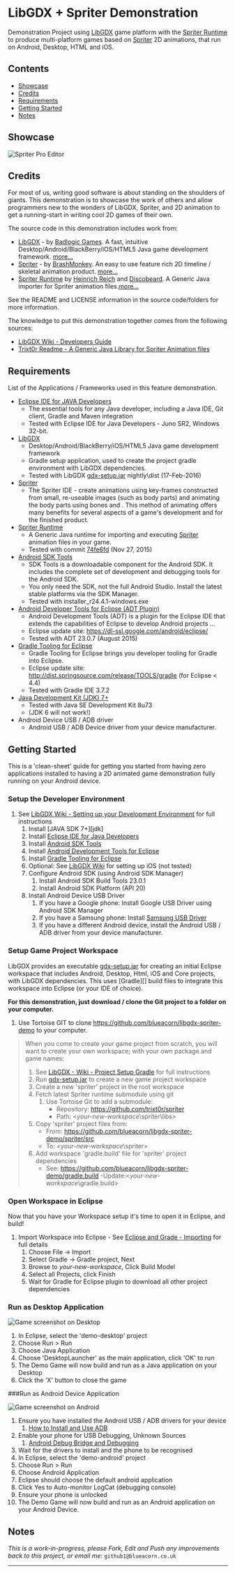 # <a name="Readme">LibGDX + Spriter Demonstration</a>

Demonstration Project using [LibGDX][] game platform with the [Spriter Runtime][] to produce multi-platform games based on [Spriter][] 2D animations, that run on Android, Desktop, HTML and iOS.

[LibGDX]: https://libgdx.badlogicgames.com
[Spriter]: http://brashmonkey.com
[Spriter Runtime]: https://github.com/Trixt0r/spriter

## Contents
- [Showcase](#Showcase)
- [Credits](#Credits)
- [Requirements](#Requirements)
- [Getting Started](#GettingStarted)
- [Notes](#Notes)

## <a name="Showcase">Showcase</a>

![Spriter Pro Editor](doc/img/screenshot-spriter.png)

## <a name="Credits">Credits</a>

For most of us, writing good software is about standing on the shoulders of giants.  This demonstration is to showcase the work of others and allow programmers new to the wonders of LibGDX, Spriter, and 2D animation to get a running-start in writing cool 2D games of their own.  

The source code in this demonstration includes work from:

- [LibGDX][] - by [Badlogic Games][].  A fast, intuitive Desktop/Android/BlackBerry/iOS/HTML5 Java game development framework. [more...][libgdx-features]
- [Spriter][spriter] - by [BrashMonkey][]. An easy to use feature rich 2D timeline / skeletal animation product. [more...][spriter-features]
- [Spriter Runtime][] by [Heinrich Reich][trixt0r] and [Discobeard][]. A Generic Java importer for Spriter animation files.[more...][trixt0r-features]

[Badlogic Games]: 	http://www.badlogicgames.com/wordpress/?page_id=2
[libgdx-features]:	https://libgdx.badlogicgames.com/features.html
[BrashMonkey]:     	http://brashmonkey.com/
[Discobeard]:      	https://github.com/Discobeard
[trixt0r]:      	https://github.com/Trixt0r
[spriter-features]: https://brashmonkey.com/spriter-features/
[trixt0r-features]: http://www.youtube.com/watch?v=i_OxqopvMH0

See the README and LICENSE information in the source code/folders for more information.

The knowledge to put this demonstration together comes from the following sources:

- [LibGDX Wiki - Developers Guide][LibGDX-Wiki]
- [Trixt0r Readme - A Generic Java Library for Spriter Animation files][trixt0r-readme]

[LibGDX-Wiki]: https://github.com/libgdx/libgdx/wiki
[trixt0r-readme]: https://github.com/Trixt0r/spriter/blob/master/README.md

## <a name="Requirements">Requirements</a> 
List of the Applications / Frameworks used in this feature demonstration.

- [Eclipse IDE for JAVA Developers][eclipse]
	- The essential tools for any Java developer, including a Java IDE, Git client, Gradle and Maven integration
	- Tested with Eclipse IDE for Java Developers - Juno SR2, Windows 32-bit.
- [LibGDX][libgdx]
	- Desktop/Android/BlackBerry/iOS/HTML5 Java game development framework
	- Gradle setup application, used to create the project gradle environment with LibGDX dependencies.
	- Tested with LibGDX [gdx-setup.jar][libgdx-jar] nightly\dist  (17-Feb-2016)
- [Spriter][spriter]
	- The Spriter IDE - create animations using key-frames constructed from small, re-useable images (such as body parts) and animating the body parts using bones and . This method of animating offers many benefits for several aspects of a game's development and for the finished product. 
- [Spriter Runtime][]
	- A Generic Java runtime for importing and executing [Spriter][] animation files in your game.
	- Tested with commit [74fe6fd][]  (Nov 27, 2015)
- [Android SDK Tools][android-sdk]
	- SDK Tools is a downloadable component for the Android SDK. It includes the complete set of development and debugging tools for the Android SDK.
	- You only need the SDK, not the full Android Studio. Install the latest stable platforms via the SDK Manager.
	- Tested with installer_r24.4.1-windows.exe
- [Android Developer Tools for Eclipse (ADT Plugin)][adt-eclipse]
	- Android Development Tools (ADT) is a plugin for the Eclipse IDE that extends the capabilities of Eclipse to develop Android projects ...
	- Eclipse update site: <https://dl-ssl.google.com/android/eclipse/>
	- Tested with ADT 23.0.7 (August 2015)
- [Gradle Tooling for Eclipse][gradle-eclipse]
	- Gradle Tooling for Eclipse brings you developer tooling for Gradle into Eclipse.
	- Eclipse update site: <http://dist.springsource.com/release/TOOLS/gradle> (for Eclipse < 4.4)
	- Tested with Gradle IDE 3.7.2
- [Java Development Kit (JDK) 7+][oracle-jdk]
	- Tested with Java SE Development Kit 8u73
	- (JDK 6 will not work!)
- Android Device USB / ADB driver 
	- Android USB / ADB Device driver from your device manufacturer.

[eclipse]:     http://www.eclipse.org/downloads/packages/eclipse-ide-java-developers/junosr2
[74fe6fd]: https://github.com/Trixt0r/spriter/tree/74fe6fd8ccd2807f196f25aef4dbbb651f0db5db
[android-sdk]: http://developer.android.com/sdk/index.html#Other
[adt-eclipse]: http://developer.android.com/tools/sdk/eclipse-adt.html
[oracle-jdk]:  http://www.oracle.com/technetwork/java/javase/downloads/index.html
[gradle-eclipse]: https://github.com/spring-projects/eclipse-integration-gradle/

## <a name="GettingStarted">Getting Started</a>

This is a 'clean-sheet' guide for getting you started from having zero applications installed to having a 2D animated game demonstration fully running on your Android device.

### Setup the Developer Environment

1. See [LibGDX Wiki - Setting up your Development Environment][Libgdx-wiki-ide] for full instructions
	1. Install [JAVA SDK 7+][jdk]
	2. Install [Eclipse IDE for Java Developers][eclipse]
	3. Install [Android SDK Tools][android-sdk]
	4. Install [Android Development Tools for Eclipse][adt-eclipse]
	5. Install [Gradle Tooling for Eclipse][gradle-eclipse]
	6. Optional: See [LibGDX Wiki][Libgdx-wiki-ide] for setting up iOS (not tested)
	7. Configure Android SDK (using Android SDK Manager)
		1. Install Android SDK Build Tools 23.0.1
		2. Install Android SDK Platform (API 20)
	8. Install Android Device USB Driver 
		1. If you have a Google phone: Install Google USB Driver using Android SDK Manager
		2. If you have a Samsung phone: Install [Samsung USB Driver][samsung-usb]
		3. If you have a different Android device, install the Android USB / ADB driver from your device manufacturer.

[Libgdx-wiki-ide]: https://github.com/libgdx/libgdx/wiki/Setting-up-your-Development-Environment-%28Eclipse%2C-Intellij-IDEA%2C-NetBeans%29

[samsung-usb]: http://developer.samsung.com/technical-doc/view.do?v=T000000117

### Setup Game Project Workspace
LibGDX provides an executable [gdx-setup.jar][libgdx-jar] for creating an initial Eclipse workspace that includes Android, Desktop, Html, iOS and Core projects, with LibGDX dependencies. This uses [Gradle][] build files to integrate this workspace into Eclipse (or your IDE of choice). 

**For this demonstration, just download / clone the Git project to a folder on your computer.**

1. Use Tortoise GIT to clone <https://github.com/blueacorn/libgdx-spriter-demo> to your computer.

> When you come to create your game project from scratch, you will want to create your own workspace; with your own package and game names:
>
> 1. See [LibGDX - Wiki - Project Setup Gradle][libgdx-setup] for full instructions
> 	1. Run [gdx-setup.jar][libgdx-jar] to create a new game project workspace
>2. Create a new 'spriter' project in the root workspace
>   1. Fetch latest Spriter runtime submodule using git
>      1. Use Tortoise Git to add a submodule: 
>         - Repository: <https://github.com/trixt0r/spriter>
>         - Path:       <*your-new-workspace*\spriter\libs>
>   1. Copy 'spriter' project files from:
>      - From: <https://github.com/blueacorn/libgdx-spriter-demo/spriter/src>
>      - To:   <*your-new-workspace*\spriter>
>   3. Add workspace 'gradle.build' file for 'spriter' project dependencies
>      - See:  <https://github.com/blueacorn/libgdx-spriter-demo/gradle.build>
>      -Update:<*your-new-workspace*\gradle.build>

[libgdx-setup]: https://github.com/libgdx/libgdx/wiki/Project-Setup-Gradle
[libgdx-jar]:   https://libgdx.badlogicgames.com/nightlies/dist/gdx-setup.jar

### Open Workspace in Eclipse
Now that you have your Workspace setup it's time to open it in Eclipse, and build!

1. Import Workspace into Eclipse - See [Eclipse and Grade - Importing][libgdx-wiki-import] for full details
	1. Choose File -> Import 
	2. Select Gradle -> Gradle project, Next
	3. Browse to *your-new-workspace*, Click Build Model
	4. Select all Projects, click Finish
	5. Wait for Gradle for Eclipse plugin to download all other project dependencies 

### Run as Desktop Application

![Game screenshot on Desktop](doc/img/screenshot-desktop.png)

1. In Eclipse, select the 'demo-desktop' project
2. Choose Run > Run 
3. Choose Java Application
4. Choose 'DesktopLauncher' as the main application, click 'OK' to run
5. The Demo Game will now build and run as a Java application on your Desktop
6. Click the 'X' button to close the game

###Run as Android Device Application

![Game screenshot on Android](doc/img/screenshot-android.png)

1. Ensure you have installed the Android USB / ADB drivers for your device
	1. [How to Install and Use ADB][how-to-adb]
1. Enable your phone for USB Debugging, Unknown Sources
	1. [Android Debug Bridge and Debugging][android-adb]
3. Wait for the drivers to install and the phone to be recognised
4. In Eclipse, select the 'demo-android' project
5. Choose Run > Run
6. Choose Android Application
7. Eclipse should choose the default android application
8. Click Yes to Auto-monitor LogCat (debugging console)
9. Ensure your phone is unlocked
10. The Demo Game will now build and run as an Android application on your Android Device.

[libgdx-wiki-import]: https://github.com/libgdx/libgdx/wiki/Gradle-and-Eclipse#importing-your-project
[how-to-adb]: http://www.howtogeek.com/125769/how-to-install-and-use-abd-the-android-debug-bridge-utility/
[android-adb]: http://developer.android.com/tools/help/adb.html

## <a name="Notes">Notes</a>

*This is a work-in-progress, please Fork, Edit and Push any improvements back to this project, or email me:* 
`github1`[][nul]`@`[][nul]`blueacorn.co.uk`

[nul]: http://nul

---